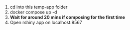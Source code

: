 1. cd into this temp-app folder
2. docker compose up -d
3. **Wait for around 20 mins if composing for the first time**
3. Open rshiny app on localhost:8567
